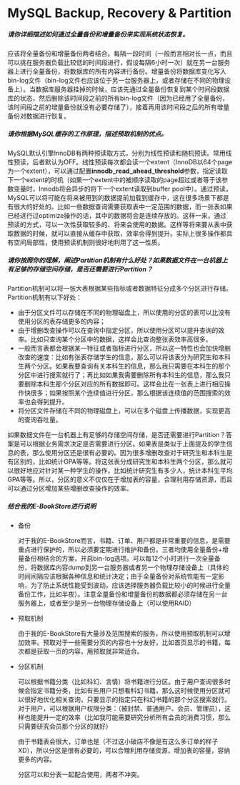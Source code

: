# MySQL Backup, Recovery & Partition

##### 请你详细描述如何通过全量备份和增量备份来实现系统状态恢复。

应该将全量备份和增量备份两者结合。每隔一段时间（一般而言相对长一点，而且可以挑在服务器负载比较低的时间段进行，假设每隔6小时一次）就在另一台服务器上进行全量备份，将数据库的所有内容进行备份。增量备份将数据库变化写入bin-log文件（bin-log文件也应该位于另一台服务器上，或者存储在不同的物理设备上）。当数据库服务器挂掉的时候，应该先通过全量备份恢复到某个时间段数据库的状态，然后删除该时间段之前的所有bin-log文件（因为已经用了全量备份，该时间段之前的增量备份就没有必要存储了），接着再用该时间段之后的所有增量备份对数据进行恢复。

##### 请你根据MySQL缓存的工作原理，描述预取机制的优点。

MySQL默认引擎InnoDB有两种预读取方式，分别为线性预读和随机预读。常用线性预读，后者默认为OFF。线性预读每次都会读一个extent（InnoDB以64个page为一个extent），可以通过配置**innodb_read_ahead_threshold**参数，指定读取下一个extent的时机（如果一个extent中的被顺序读取的page超过或者等于该参数变量时，Innodb将会异步的将下一个extent读取到buffer pool中）。通过预读，MySQL可以将可能在将来被用到的数据提前加载到缓存中，这在很多场景下都是有很大的好处的。比如一些数据查询需要获取表中一定范围的数据，而一张表如果已经进行过optimize操作的话，其中的数据将会是连续存放的。这样一来，通过预读的方式，可以一次性获取较多的、将来会使用的数据。这样等将来要从表中获取数据的时候，就可以直接从缓存中获取，效率会得到提升。实际上很多操作都具有空间局部性，使用预读机制则很好地利用了这一性质。

##### 请你按照你的理解，阐述Partition机制有什么好处？如果数据文件在一台机器上有足够的存储空间存储，是否还需要进行Partition？

Partition机制可以将一张大表根据某些指标或者数据特征分成多个分区进行存储。Partition机制有以下好处：

+ 由于分区文件可以存储在不同的物理磁盘上，所以使用的分区的表可以比没有使用分区的表存储更多的内容；
+ 由于增删改查操作可以在查询中指定分区，所以使用分区可以提升查询的效率。比如只查询某个分区中的数据，这样会比查询整张表效率高很多。
+ 一般而言表都会根据某一特征或者指标进行分区，所以这一特性也会加快增删改查的速度：比如有张表存储学生的信息，那么可以将该表分为研究生和本科生两个分区。如果我要查询有关本科生的信息，那么我只需要在本科生的那个分区中进行搜索就行了；再比如如果我需要删除所有本科生的信息，那么我只要删除本科生那个分区对应的所有数据即可。这样会比在一张表上进行相应操作快很多；如果按照某个连续值进行分区，那么根据该连续值的范围搜索的效率也会得到提升。
+ 将分区文件存储在不同的物理磁盘上，可以在多个磁盘上传播数据，实现更高的查询吞吐量。

如果数据文件在一台机器上有足够的存储空间存储，是否还需要进行Partition？答案是可以根据业务需求决定是否需要进行分区。如果表是类似于上面提及的学生信息的表，那么使用分区还是很有必要的。因为很多增删改查对于研究生和本科生是有区别的，比如统计GPA等等。将这张表分成研究生和本科生两个分区，那么就可以很好地应对针对某一种学生的操作，比如统计研究生有多少人，统计本科生平均GPA等等。所以，分区的意义不仅仅在于增加表的容量，合理利用存储资源，而且可以通过分区增加某些增删改查操作的效率。

##### 结合我的E-BookStore进行说明

+ 备份

  对于我的E-BookStore而言，书籍、订单、用户都是非常重要的信息，是需要重点进行保护的，所以必须要定期进行维护和备份。三者均使用全量备份+增量备份相结合的方案，开启bin-log选项。可以每12个小时进行一次全量备份，将数据库内容dump到另一台服务器或者另一个物理存储设备上（具体的时间间隔应该根据各种信息和统计决定；由于全量备份对系统性能有一定影响，为了防止系统性能受到波动，应该选择服务器负载比较小的时候进行全量备份工作，比如半夜）。注意全量备份和增量备份的数据都必须存储在另一台服务器上，或者至少是另一台物理存储设备上（可以使用RAID）

+ 预取机制

  由于我的E-BookStore有大量涉及范围搜索的服务，所以使用预取机制可以增加效率。预取对于一些需要分页的内容也十分友好，比如首页显示的书籍，每次都是获取一页的内容，用预取就非常适合。

+ 分区机制

  可以根据书籍分类（比如科幻、言情）将书籍进行分区。由于用户查询很多时候会指定书籍分类，比如有些用户只想看科幻书籍，那么这时候使用分区就可以很好地优化相关查询，只要显示的指定只在科幻书籍的那个分区搜索就行。对于用户，可以根据用户权限分类：（被封禁、普通用户、会员、管理员），这样也能提升一定的效率（比如我可能需要研究分析所有会员的消费习惯，那么只需要研究会员那个分区的就好）

  由于书籍表会很大，订单也是（不过这小破店不像是有这么多订单的样子XD），所以分区是很有必要的，可以合理利用存储资源，增加表的容量，容纳更多的内容。

  分区可以和分表一起配合使用，两者不冲突。
